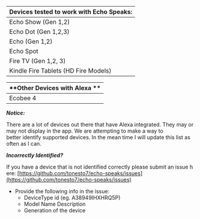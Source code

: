 | **Devices tested to work with Echo Speaks:** |
|:--------------------------------------------|
| Echo Show (Gen 1,2)                         |
| Echo Dot (Gen 1,2,3)                        |
| Echo (Gen 1,2)                              |
| Echo Spot                                   |
| Fire TV (Gen 1,2, 3)                        |
| Kindle Fire Tablets (HD Fire Models)        |

| **Other Devices with Alexa ** |
|:------------------------------|
| Ecobee 4                      |

***Notice:*** 

There are a lot of devices out there that have Alexa integrated. They may or may not display in the app. We are attempting to make a way to better identify supported devices. In the mean time I will update this list as often as I can.

***Incorrectly Identified?*** 

If you have a device that is not identified correctly please submit an issue here: [https://github.com/tonesto7/echo-speaks/issues](https://github.com/tonesto7/echo-speaks/issues)
 * Provide the following info in the issue:
   * DeviceType id (eg. A38949IHXHRQ5P)
   * Model Name Description
   * Generation of the device

